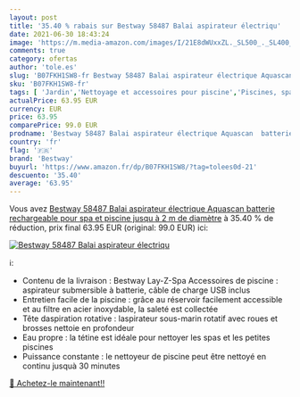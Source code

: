 ```yaml
---
layout: post
title: '35.40 % rabais sur Bestway 58487 Balai aspirateur électriqu'
date: 2021-06-30 18:43:24
image: 'https://m.media-amazon.com/images/I/21E8dWUxxZL._SL500_._SL400_.jpg'
comments: true
category: ofertas
author: 'tole.es'
slug: 'B07FKH1SW8-fr Bestway 58487 Balai aspirateur électrique Aquascan...'
sku: 'B07FKH1SW8-fr'
tags: [ 'Jardin','Nettoyage et accessoires pour piscine','Piscines, spas et accessoires','bestway', ]
actualPrice: 63.95 EUR
currency: EUR
price: 63.95
comparePrice: 99.0 EUR
prodname: 'Bestway 58487 Balai aspirateur électrique Aquascan  batterie rechargeable pour spa et piscine jusqu à 2 m de diamètre'
country: 'fr'
flag: '🇫🇷'
brand: 'Bestway'
buyurl: 'https://www.amazon.fr/dp/B07FKH1SW8/?tag=tolees0d-21'
descuento: '35.40'
average: '63.95'
---
```


Vous avez [Bestway 58487 Balai aspirateur électrique Aquascan  batterie rechargeable pour spa et piscine jusqu à 2 m de diamètre](https://www.amazon.fr/dp/B07FKH1SW8/?tag=tolees0d-21)  à  35.40 % de réduction, prix final  63.95 EUR (original: 99.0 EUR) ici:

[![Bestway 58487 Balai aspirateur électriqu](https://m.media-amazon.com/images/I/21E8dWUxxZL._SL500_._SL400_.jpg)](https://www.amazon.fr/dp/B07FKH1SW8/?tag=tolees0d-21)

ℹ️:

- Contenu de la livraison : Bestway Lay-Z-Spa Accessoires de piscine : aspirateur submersible à batterie, câble de charge USB inclus
- Entretien facile de la piscine : grâce au réservoir facilement accessible et au filtre en acier inoxydable, la saleté est collectée
- Tête daspiration rotative : laspirateur sous-marin rotatif avec roues et brosses nettoie en profondeur
- Eau propre : la tétine est idéale pour nettoyer les spas et les petites piscines
- Puissance constante : le nettoyeur de piscine peut être nettoyé en continu jusquà 30 minutes

[🛒 Achetez-le maintenant!!](https://www.amazon.fr/dp/B07FKH1SW8/?tag=tolees0d-21)

